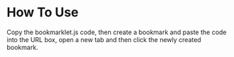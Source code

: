 # How To Use
Copy the bookmarklet.js code, then create a bookmark and paste the code into the URL box, open a new tab and then click the newly created bookmark.
